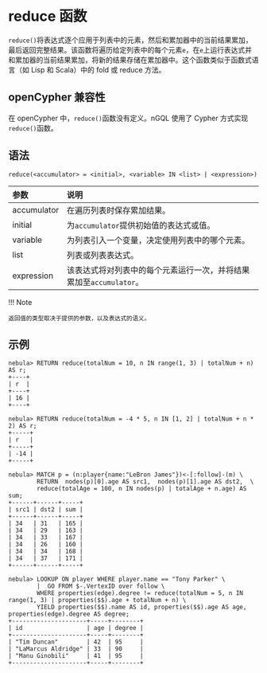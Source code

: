 # reduce 函数

`reduce()`将表达式逐个应用于列表中的元素，然后和累加器中的当前结果累加，最后返回完整结果。该函数将遍历给定列表中的每个元素`e`，在`e`上运行表达式并和累加器的当前结果累加，将新的结果存储在累加器中。这个函数类似于函数式语言（如 Lisp 和 Scala）中的 fold 或 reduce 方法。

## openCypher 兼容性

在 openCypher 中，`reduce()`函数没有定义。nGQL 使用了 Cypher 方式实现`reduce()`函数。

## 语法

```ngql
reduce(<accumulator> = <initial>, <variable> IN <list> | <expression>)
```

| 参数 | 说明 |
| :---   | :--- |
| accumulator | 在遍历列表时保存累加结果。|
| initial |  为`accumulator`提供初始值的表达式或值。 |
| variable | 为列表引入一个变量，决定使用列表中的哪个元素。 |
| list | 列表或列表表达式。 |
| expression | 该表达式将对列表中的每个元素运行一次，并将结果累加至`accumulator`。 |

!!! Note

    返回值的类型取决于提供的参数，以及表达式的语义。

## 示例

```ngql
nebula> RETURN reduce(totalNum = 10, n IN range(1, 3) | totalNum + n) AS r;
+----+
| r  |
+----+
| 16 |
+----+

nebula> RETURN reduce(totalNum = -4 * 5, n IN [1, 2] | totalNum + n * 2) AS r;
+-----+
| r   |
+-----+
| -14 |
+-----+

nebula> MATCH p = (n:player{name:"LeBron James"})<-[:follow]-(m) \
        RETURN  nodes(p)[0].age AS src1,  nodes(p)[1].age AS dst2,  \
        reduce(totalAge = 100, n IN nodes(p) | totalAge + n.age) AS sum;
+------+------+-----+
| src1 | dst2 | sum |
+------+------+-----+
| 34   | 31   | 165 |
| 34   | 29   | 163 |
| 34   | 33   | 167 |
| 34   | 26   | 160 |
| 34   | 34   | 168 |
| 34   | 37   | 171 |
+------+------+-----+

nebula> LOOKUP ON player WHERE player.name == "Tony Parker" \
        |  GO FROM $-.VertexID over follow \
        WHERE properties(edge).degree != reduce(totalNum = 5, n IN range(1, 3) | properties($$).age + totalNum + n) \
        YIELD properties($$).name AS id, properties($$).age AS age, properties(edge).degree AS degree;
+---------------------+-----+--------+
| id                  | age | degree |
+---------------------+-----+--------+
| "Tim Duncan"        | 42  | 95     |
| "LaMarcus Aldridge" | 33  | 90     |
| "Manu Ginobili"     | 41  | 95     |
+---------------------+-----+--------+
```
